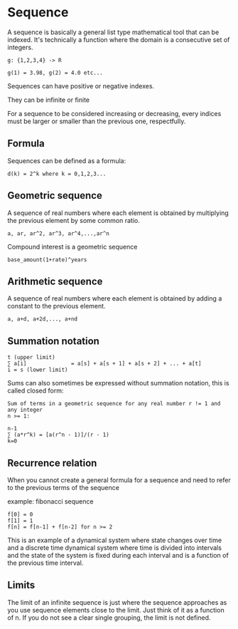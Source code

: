 # Sequence

A sequence is basically a general list type mathematical tool that can be
indexed. It's technically a function where the domain is a consecutive set of
integers.

```
g: {1,2,3,4} -> R

g(1) = 3.98, g(2) = 4.0 etc...
```

Sequences can have positive or negative indexes.

They can be infinite or finite

For a sequence to be considered increasing or decreasing, every indices must be
larger or smaller than the previous one, respectfully.

## Formula

Sequences can be defined as a formula:

```
d(k) = 2^k where k = 0,1,2,3...
```

## Geometric sequence

A sequence of real numbers where each element is obtained by multiplying the
previous element by some common ratio.

```
a, ar, ar^2, ar^3, ar^4,...,ar^n
```

Compound interest is a geometric sequence

```
base_amount(1+rate)^years
```

## Arithmetic sequence

A sequence of real numbers where each element is obtained by adding a constant
to the previous element.

```
a, a+d, a+2d,..., a+nd
```

## Summation notation

```
t (upper limit)
∑ a[i]              = a[s] + a[s + 1] + a[s + 2] + ... + a[t]
i = s (lower limit)
```

Sums can also sometimes be expressed without summation notation, this is called
closed form:

```
Sum of terms in a geometric sequence for any real number r != 1 and any integer
n >= 1:

n-1
∑ (a*r^k) = [a(r^n - 1)]/(r - 1)
k=0
```

## Recurrence relation

When you cannot create a general formula for a sequence and need to refer to the
previous terms of the sequence

example: fibonacci sequence

```
f[0] = 0
f[1] = 1
f[n] = f[n-1] + f[n-2] for n >= 2
```

This is an example of a dynamical system where state changes over time and a
discrete time dynamical system where time is divided into intervals and the
state of the system is fixed during each interval and is a function of the
previous time interval.

## Limits

The limit of an infinite sequence is just where the sequence approaches as you
use sequence elements close to the limit. Just think of it as a function of n.
If you do not see a clear single grouping, the limit is not defined.
